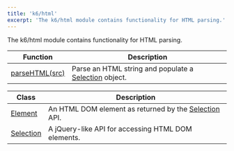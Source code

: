```yaml
---
title: 'k6/html'
excerpt: 'The k6/html module contains functionality for HTML parsing.'
---
```


The k6/html module contains functionality for HTML parsing.

| Function                                                      | Description                                                                                      |
| ------------------------------------------------------------- | ------------------------------------------------------------------------------------------------ |
| [parseHTML(src)](/javascript-api/v0.31/k6-html/parsehtml-src) | Parse an HTML string and populate a [Selection](/javascript-api/v0.31/k6-html/selection) object. |

| Class                                                | Description                                                                                      |
| ---------------------------------------------------- | ------------------------------------------------------------------------------------------------ |
| [Element](/javascript-api/v0.31/k6-html/element)     | An HTML DOM element as returned by the [Selection](/javascript-api/v0.31/k6-html/selection) API. |
| [Selection](/javascript-api/v0.31/k6-html/selection) | A jQuery-like API for accessing HTML DOM elements.                                               |
